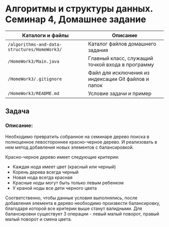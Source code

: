 # Алгоритмы и структуры данных. Семинар 4, Домашнее задание

Каталоги и файлы                             | Описание
---------------------------------------------|-----------------------------------------------------
`/algorithms-and-data-structures/HomeWork3/` | Каталог файлов домашнего задания
`/HomeWork3/Main.java`                       | Главный класс, служащий точкой входа в программу
`/HomeWork3/.gitignore`                      | Файл для исключения из индексации Git файлов и папок
`/HomeWork3/README.md`                       | Условие задачи и пример

## Задача

### Описание:

Необходимо превратить собранное на семинаре дерево поиска в полноценное левостороннее красно-черное дерево. И реализовать в нем метод добавления новых элементов с балансировкой.

Красно-черное дерево имеет следующие критерии:
- Каждая нода имеет цвет (красный или черный)
- Корень дерева всегда черный
- Новая нода всегда красная
- Красные ноды могут быть только левым ребенком
- У краной ноды все дети черного цвета

Соответственно, чтобы данные условия выполнялись, после добавления элемента в дерево необходимо произвести балансировку, благодаря которой все критерии выше станут валидными. Для балансировки существует 3 операции - левый малый поворот, правый малый поворот и смена цвета.
